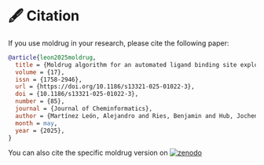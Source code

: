 # 🖋️ Citation

If you use moldrug in your research, please cite the following paper:

```bibtex
@article{leon2025moldrug,
  title = {Moldrug algorithm for an automated ligand binding site exploration by {3D} aware molecular enumerations},
  volume = {17},
  issn = {1758-2946},
  url = {https://doi.org/10.1186/s13321-025-01022-3},
  doi = {10.1186/s13321-025-01022-3},
  number = {85},
  journal = {Journal of Cheminformatics},
  author = {Martínez León, Alejandro and Ries, Benjamin and Hub, Jochen S. and Magarkar, Aniket},
  month = may,
  year = {2025},
}
```

You can also cite the specific moldrug version on [![zenodo](https://zenodo.org/badge/496163299.svg)](https://zenodo.org/badge/latestdoi/496163299)